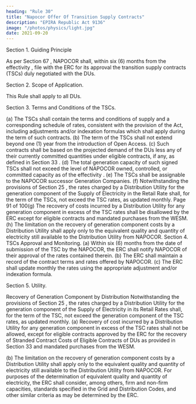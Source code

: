 ```yaml
---
heading: "Rule 30"
title: "Napocor Offer Of Transition Supply Contracts"
description: "EPIRA Republic Act 9136"
image: "/photos/physics/light.jpg"
date: 2021-09-20
---
```



Section 1. Guiding Principle

As per Section 67 , NAPOCOR shall, within six (6) months from the
effectivity , file with the ERC for its approval the transition supply
contracts (TSCs) duly negotiated with the DUs.

Section 2. Scope of Application.

This Rule shall apply to all DUs.

Section 3. Terms and Conditions of the TSCs.

(a) The TSCs shall contain the terms and conditions of supply and a
corresponding schedule of rates, consistent with the provision of the
Act, including adjustments and/or indexation formulas which shall
apply during the term of such contracts.
(b) The term of the TSCs shall not extend beyond one (1) year from the
introduction of Open Access.
(c) Such contracts shall be based on the projected demand of the
DUs less any of their currently committed quantities
under eligible contracts, if any, as defined in Section 33 .
(d) The total generation capacity of such signed TSCs shall not exceed the
level of NAPOCOR owned, controlled, or committed capacity as of the
effectivity .
(e) The TSCs shall be assignable to the NAPOCOR successor Generation
Companies.
(f) Notwithstanding the provisions of Section 25 , the rates
charged by a Distribution Utility for the generation component of the
Supply of Electricity in the Retail Rate shall, for the term of the TSCs,
not exceed the TSC rates, as updated monthly.
Page 91 of 100(g) The recovery of costs incurred by a Distribution Utility for any
generation component in excess of the TSC rates shall be disallowed
by the ERC except for eligible contracts and mandated purchases
from the WESM.
(h) The limitation on the recovery of generation component costs by a
Distribution Utility shall apply only to the equivalent quality and
quantity of electricity still available to the Distribution Utility from
NAPOCOR.
Section 4. TSCs Approval and Monitoring.
(a) Within six (6) months from the date of submission of the TSC by the
NAPOCOR, the ERC shall notify NAPOCOR of their approval of the rates contained
therein.
(b) The ERC shall maintain a record of the contract terms and rates
offered by NAPOCOR.
(c) The ERC shall update monthly the rates using the appropriate
adjustment and/or indexation formula.

Section 5. Utility.

Recovery of Generation Component by Distribution
Notwithstanding the provisions of Section 25 , the rates charged
by a Distribution Utility for the generation component of the Supply of
Electricity in its Retail Rates shall, for the term of the TSC, not exceed the
generation component of the TSC rates, as updated monthly.
(a) Recovery of cost incurred by a Distribution Utility for any generation
component in excess of the TSC rates shall not be allowed, except for
eligible contracts approved by the ERC for the recovery of Stranded
Contract Costs of Eligible Contracts of DUs as
provided in Section 33  and mandated purchases from the
WESM.

(b) The limitation on the recovery of generation component costs by a
Distribution Utility shall apply only to the equivalent quality and
quantity of electricity still available to the Distribution Utility from
NAPOCOR. For purposes of the determination of equivalent quality and
quantity of electricity, the ERC shall consider, among others, firm and
non-firm capacities, standards specified in the Grid and Distribution
Codes, and other similar criteria as may be determined by the ERC.

